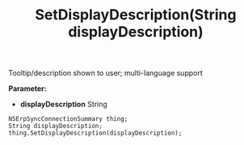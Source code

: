 ﻿---
uid: crmscript_ref_NSErpSyncConnectionSummary_SetDisplayDescription
title: SetDisplayDescription(String displayDescription)
intellisense: NSErpSyncConnectionSummary.SetDisplayDescription
keywords: NSErpSyncConnectionSummary, GetDisplayDescription
so.topic: reference
---

Tooltip/description shown to user; multi-language support

**Parameter:** 
 - **displayDescription** String

```crmscript
NSErpSyncConnectionSummary thing;
String displayDescription;
thing.SetDisplayDescription(displayDescription);
```

